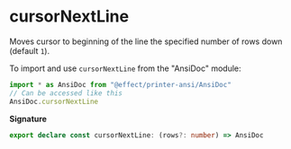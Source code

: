 # cursorNextLine

Moves cursor to beginning of the line the specified number of rows down
(default `1`).

To import and use `cursorNextLine` from the "AnsiDoc" module:

```ts
import * as AnsiDoc from "@effect/printer-ansi/AnsiDoc"
// Can be accessed like this
AnsiDoc.cursorNextLine
```

**Signature**

```ts
export declare const cursorNextLine: (rows?: number) => AnsiDoc
```
